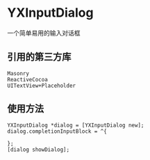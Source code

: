 # YXInputDialog
一个简单易用的输入对话框

## 引用的第三方库
```
Masonry
ReactiveCocoa
UITextView+Placeholder
```
## 使用方法
```
YXInputDialog *dialog = [YXInputDialog new];
dialog.completionInputBlock = ^{
        
};
[dialog showDialog];
```

